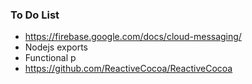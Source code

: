 ### To Do List

- https://firebase.google.com/docs/cloud-messaging/
- Nodejs exports
- Functional p
- https://github.com/ReactiveCocoa/ReactiveCocoa



